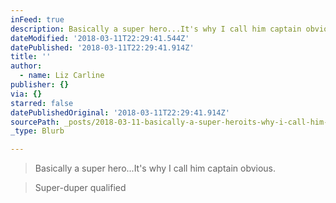 ```yaml
---
inFeed: true
description: Basically a super hero...It's why I call him captain obvious.
dateModified: '2018-03-11T22:29:41.544Z'
datePublished: '2018-03-11T22:29:41.914Z'
title: ''
author:
  - name: Liz Carline
publisher: {}
via: {}
starred: false
datePublishedOriginal: '2018-03-11T22:29:41.914Z'
sourcePath: _posts/2018-03-11-basically-a-super-heroits-why-i-call-him-captain-obvious.md
_type: Blurb

---
```

> Basically a super hero...It's why I call him captain obvious.

> Super-duper qualified